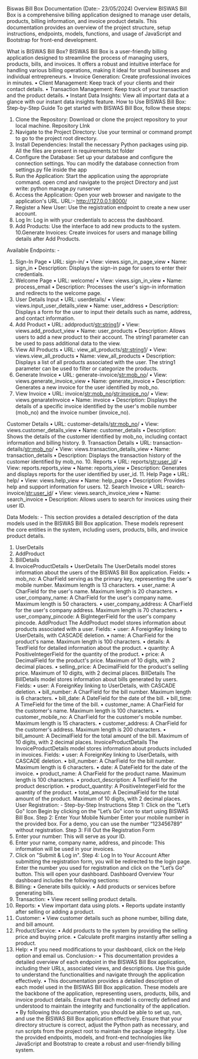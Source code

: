 Biswas Bill Box Documentation
(Date:- 23/05/2024)
Overview
BISWAS Bill Box is a comprehensive billing application designed to manage user details,
products, billing information, and invoice product details. This documentation provides an
overview of the project structure, setup instructions, endpoints, models, functions, and usage
of JavaScript and Bootstrap for front-end development. 

What is BISWAS Bill Box?
BISWAS Bill Box is a user-friendly billing application designed to streamline the process of
managing users, products, bills, and invoices. It offers a robust and intuitive interface for
handling various billing operations, making it ideal for small businesses and individual
entrepreneurs.
• Invoice Generation: Create professional invoices in minutes.
• Client Management: Keep track of your clients and their
contact details.
• Transaction Management: Keep track of your transaction and the
product details.
• Instant Data Insights: View all important data at a glance with
our instant data insights feature.
How to Use BISWAS Bill Box: Step-by-Step Guide
To get started with BISWAS Bill Box, follow these steps:
1. Clone the Repository: Download or clone the project repository to your
local machine. Repository LInk
2. Navigate to the Project Directory: Use your terminal or command prompt
to go to the project root directory.
3. Install Dependencies: Install the necessary Python packages using pip.
All the files are present in requirements.txt folder
4. Configure the Database: Set up your database and configure the
connection settings.
You can modify the database connection from settings.py file inside the
app
5. Run the Application: Start the application using the appropriate
command.
open cmd and navigate to the project Directory and just write:
python manage.py runserver
6. Access the Application: Open your web browser and navigate to the
application's URL.
URL:- http://127.0.0.1:8000/
7. Register a New User: Use the registration endpoint to create a new user
account.
8. Log In: Log in with your credentials to access the dashboard.
9. Add Products: Use the interface to add new products to the system.
10.Generate Invoices: Create invoices for users and manage billing details
after Add Products.

Available Endpoints: -
1. Sign-In Page
• URL: sign-in/
• View: views.sign_in_page_view
• Name: sign_in
• Description: Displays the sign-in page for users to enter their
credentials.
2. Welcome Page
• URL: welcome/
• View: views.sign_in_view
• Name: process_email
• Description: Processes the user's sign-in information and redirects to
the welcome page.
3. User Details Input
• URL: userdetails/
• View: views.input_user_details_view
• Name: user_address
• Description: Displays a form for the user to input their details such as
name, address, and contact information.
4. Add Product
• URL: addproduct/<str:string1>/
• View: views.add_product_view
• Name: user_products
• Description: Allows users to add a new product to their account. The
string1 parameter can be used to pass additional data to the view.
5. View All Products
• URL: view_all_products/<str:string1>/
• View: views.view_all_products
• Name: view_all_products
• Description: Displays a list of all products associated with the user. The
string1 parameter can be used to filter or categorize the products.
6. Generate Invoice
• URL: generate-invoice/<str:mob_no>/
• View: views.generate_invoice_view
• Name: generate_invoice
• Description: Generates a new invoice for the user identified by mob_no.
7. View Invoice
• URL: invoice/<str:mob_no>/<str:invoice_no>/
• View: views.genarateInvoice
• Name: invoice
• Description: Displays the details of a specific invoice identified by the
user's mobile number (mob_no) and the invoice number (invoice_no).

Customer Details
• URL: customer-details/<str:mob_no>/
• View: views.customer_details_view
• Name: customer_details
• Description: Shows the details of the customer identified by mob_no,
including contact information and billing history.
9. Transaction Details
• URL: transaction-details/<str:mob_no>/
• View: views.transaction_details_view
• Name: transaction_details
• Description: Displays the transaction history of the customer identified
by mob_no.
10. Reports
• URL: reports/<str:user_id>/
• View: reports.reports_view
• Name: reports_view
• Description: Generates and displays reports for the user identified by
user_id.
11. Help Page
• URL: help/
• View: views.help_view
• Name: help_page
• Description: Provides help and support information for users.
12. Search Invoice
• URL: search-invoice/<str:user_id>/
• View: views.search_invoice_view
• Name: search_invoice
• Description: Allows users to search for invoices using their user ID.

Data Models: - This section provides a detailed description of the data models used
in the BISWAS Bill Box application. These models represent the core entities in the system,
including users, products, bills, and invoice product details.
1. UserDetails
2. AddProduct
3. BillDetails
4. InvoiceProductDetails
• UserDetails
The UserDetails model stores information about the users of the BISWAS Bill Box
application.
Fields:
• mob_no: A CharField serving as the primary key, representing the user's mobile
number. Maximum length is 13 characters.
• user_name: A CharField for the user's name. Maximum length is 20 characters.
• user_company_name: A CharField for the user's company name. Maximum length
is 50 characters.
• user_company_address: A CharField for the user's company address. Maximum
length is 70 characters.
• user_company_pincode: A BigIntegerField for the user's company pincode.
AddProduct
The AddProduct model stores information about products associated with a user.
Fields:
• user: A ForeignKey linking to UserDetails, with CASCADE deletion.
• name: A CharField for the product's name. Maximum length is 100 characters.
• details: A TextField for detailed information about the product.
• quantity: A PositiveIntegerField for the quantity of the product.
• price: A DecimalField for the product's price. Maximum of 10 digits, with 2 decimal
places.
• selling_price: A DecimalField for the product's selling price. Maximum of 10 digits,
with 2 decimal places.
BillDetails
The BillDetails model stores information about bills generated by users.
Fields:
• user: A ForeignKey linking to UserDetails, with CASCADE deletion.
• bill_number: A CharField for the bill number. Maximum length is 6 characters.
• bill_date: A DateField for the date of the bill.
• bill_time: A TimeField for the time of the bill.
• customer_name: A CharField for the customer's name. Maximum length is 100
characters.
• customer_mobile_no: A CharField for the customer's mobile number. Maximum
length is 15 characters.
• customer_address: A CharField for the customer's address. Maximum length is 200
characters.
• bill_amount: A DecimalField for the total amount of the bill. Maximum of 10 digits,
with 2 decimal places.
InvoiceProductDetails
The InvoiceProductDetails model stores information about products included in
invoices.
Fields:
• user: A ForeignKey linking to UserDetails, with CASCADE deletion.
• bill_number: A CharField for the bill number. Maximum length is 6 characters.
• date: A DateField for the date of the invoice.
• product_name: A CharField for the product name. Maximum length is 100
characters.
• product_description: A TextField for the product description.
• product_quantity: A PositiveIntegerField for the quantity of the product.
• total_amount: A DecimalField for the total amount of the product. Maximum of 10
digits, with 2 decimal places.
User Registration: -
Step-by-Step Instructions
Step 1: Click on the "Let’s Go" Icon
Begin by clicking on the "Let’s Go" icon to start using BISWAS Bill Box.
Step 2: Enter Your Mobile Number
Enter your mobile number in the provided box. For a demo, you can use the number
“123456789” without registration.
Step 3: Fill Out the Registration Form
1. Enter your number: This will serve as your ID.
2. Enter your name, company name, address, and pincode: This information will be
used in your invoices.
3. Click on "Submit & Log in".
Step 4: Log In to Your Account
After submitting the registration form, you will be redirected to the login page. Enter
the number you used for registration and click on the "Let’s Go" button. This will
open your dashboard.
Dashboard Overview
Your dashboard includes the following sections:
1. Billing:
• Generate bills quickly.
• Add products or services before generating bills.
2. Transaction:
• View recent selling product details.
3. Reports:
• View important data using plots.
• Reports update instantly after selling or adding a product.
4. Customer:
• View customer details such as phone number, billing date, and bill amount.
5. Product/Service:
• Add products to the system by providing the selling price and buying price.
• Calculate profit margins instantly after selling a product.
6. Help:
• If you need modifications to your dashboard, click on the Help option and
email us.
Conclusion:-
• This documentation provides a detailed overview of each endpoint in the BISWAS Bill
Box application, including their URLs, associated views, and descriptions. Use this
guide to understand the functionalities and navigate through the application
effectively.
• This documentation provides a detailed description of each model used in the
BISWAS Bill Box application. These models are the backbone of the application,
representing users, products, bills, and invoice product details. Ensure that each
model is correctly defined and understood to maintain the integrity and functionality
of the application.
• By following this documentation, you should be able to set up, run, and use the
BISWAS Bill Box application effectively. Ensure that your directory structure is correct,
adjust the Python path as necessary, and run scripts from the project root to maintain
the package integrity. Use the provided endpoints, models, and front-end
technologies like JavaScript and Bootstrap to create a robust and user-friendly billing
system.


